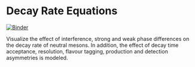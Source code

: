# Decay Rate Equations

[![Binder](https://mybinder.org/badge_logo.svg)](https://mybinder.org/v2/gh/mveronesi/decay-rate-equations/master?urlpath=apps%2Fnotes.ipynb)

Visualize the effect of interference, strong and weak phase differences on the decay rate of neutral mesons. In addition, the effect of decay time acceptance, resolution, flavour tagging, production and detection asymmetries is modeled.
